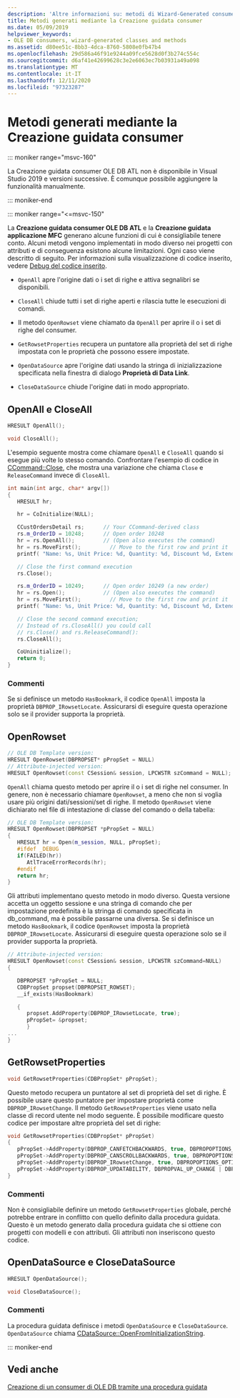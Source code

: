 ```yaml
---
description: 'Altre informazioni su: metodi di Wizard-Generated consumer'
title: Metodi generati mediante la Creazione guidata consumer
ms.date: 05/09/2019
helpviewer_keywords:
- OLE DB consumers, wizard-generated classes and methods
ms.assetid: d80ee51c-8bb3-4dca-8760-5808e0fb47b4
ms.openlocfilehash: 29d586a46f91e9244a09fce5628d0f3b274c554c
ms.sourcegitcommit: d6af41e42699628c3e2e6063ec7b03931a49a098
ms.translationtype: MT
ms.contentlocale: it-IT
ms.lasthandoff: 12/11/2020
ms.locfileid: "97323287"
---
```

# <a name="consumer-wizard-generated-methods"></a>Metodi generati mediante la Creazione guidata consumer

::: moniker range="msvc-160"

La Creazione guidata consumer OLE DB ATL non è disponibile in Visual Studio 2019 e versioni successive. È comunque possibile aggiungere la funzionalità manualmente.

::: moniker-end

::: moniker range="<=msvc-150"

La **Creazione guidata consumer OLE DB ATL** e la **Creazione guidata applicazione MFC** generano alcune funzioni di cui è consigliabile tenere conto. Alcuni metodi vengono implementati in modo diverso nei progetti con attributi e di conseguenza esistono alcune limitazioni. Ogni caso viene descritto di seguito. Per informazioni sulla visualizzazione di codice inserito, vedere [Debug del codice inserito](/visualstudio/debugger/how-to-debug-injected-code).

- `OpenAll` apre l'origine dati o i set di righe e attiva segnalibri se disponibili.

- `CloseAll` chiude tutti i set di righe aperti e rilascia tutte le esecuzioni di comandi.

- Il metodo `OpenRowset` viene chiamato da `OpenAll` per aprire il o i set di righe del consumer.

- `GetRowsetProperties` recupera un puntatore alla proprietà del set di righe impostata con le proprietà che possono essere impostate.

- `OpenDataSource` apre l'origine dati usando la stringa di inizializzazione specificata nella finestra di dialogo **Proprietà di Data Link**.

- `CloseDataSource` chiude l'origine dati in modo appropriato.

## <a name="openall-and-closeall"></a>OpenAll e CloseAll

```cpp
HRESULT OpenAll();

void CloseAll();
```

L'esempio seguente mostra come chiamare `OpenAll` e `CloseAll` quando si esegue più volte lo stesso comando. Confrontare l'esempio di codice in [CCommand::Close](./ccommand-class.md#close), che mostra una variazione che chiama `Close` e `ReleaseCommand` invece di `CloseAll`.

```cpp
int main(int argc, char* argv[])
{
   HRESULT hr;

   hr = CoInitialize(NULL);

   CCustOrdersDetail rs;      // Your CCommand-derived class
   rs.m_OrderID = 10248;      // Open order 10248
   hr = rs.OpenAll();         // (Open also executes the command)
   hr = rs.MoveFirst();         // Move to the first row and print it
   printf( "Name: %s, Unit Price: %d, Quantity: %d, Discount %d, Extended Price %d\n", rs.m_ProductName, rs.m_UnitPrice.int64, rs.m_Quantity, rs.m_Discount, rs.m_ExtendedPrice.int64 );

   // Close the first command execution
   rs.Close();

   rs.m_OrderID = 10249;      // Open order 10249 (a new order)
   hr = rs.Open();            // (Open also executes the command)
   hr = rs.MoveFirst();         // Move to the first row and print it
   printf( "Name: %s, Unit Price: %d, Quantity: %d, Discount %d, Extended Price %d\n", rs.m_ProductName, rs.m_UnitPrice.int64, rs.m_Quantity, rs.m_Discount, rs.m_ExtendedPrice.int64 );

   // Close the second command execution;
   // Instead of rs.CloseAll() you could call
   // rs.Close() and rs.ReleaseCommand():
   rs.CloseAll();

   CoUninitialize();
   return 0;
}
```

### <a name="remarks"></a>Commenti

Se si definisce un metodo `HasBookmark`, il codice `OpenAll` imposta la proprietà `DBPROP_IRowsetLocate`. Assicurarsi di eseguire questa operazione solo se il provider supporta la proprietà.

## <a name="openrowset"></a>OpenRowset

```cpp
// OLE DB Template version:
HRESULT OpenRowset(DBPROPSET* pPropSet = NULL)
// Attribute-injected version:
HRESULT OpenRowset(const CSession& session, LPCWSTR szCommand = NULL);
```

`OpenAll` chiama questo metodo per aprire il o i set di righe nel consumer. In genere, non è necessario chiamare `OpenRowset`, a meno che non si voglia usare più origini dati/sessioni/set di righe. Il metodo `OpenRowset` viene dichiarato nel file di intestazione di classe del comando o della tabella:

```cpp
// OLE DB Template version:
HRESULT OpenRowset(DBPROPSET *pPropSet = NULL)
{
   HRESULT hr = Open(m_session, NULL, pPropSet);
   #ifdef _DEBUG
   if(FAILED(hr))
      AtlTraceErrorRecords(hr);
   #endif
   return hr;
}
```

Gli attributi implementano questo metodo in modo diverso. Questa versione accetta un oggetto sessione e una stringa di comando che per impostazione predefinita è la stringa di comando specificata in db_command, ma è possibile passarne una diversa. Se si definisce un metodo `HasBookmark`, il codice `OpenRowset` imposta la proprietà `DBPROP_IRowsetLocate`. Assicurarsi di eseguire questa operazione solo se il provider supporta la proprietà.

```cpp
// Attribute-injected version:
HRESULT OpenRowset(const CSession& session, LPCWSTR szCommand=NULL)
{

   DBPROPSET *pPropSet = NULL;
   CDBPropSet propset(DBPROPSET_ROWSET);
   __if_exists(HasBookmark)

   {
      propset.AddProperty(DBPROP_IRowsetLocate, true);
      pPropSet= &propset;
      }
...
}
```

## <a name="getrowsetproperties"></a>GetRowsetProperties

```cpp
void GetRowsetProperties(CDBPropSet* pPropSet);
```

Questo metodo recupera un puntatore al set di proprietà del set di righe. È possibile usare questo puntatore per impostare proprietà come `DBPROP_IRowsetChange`. Il metodo `GetRowsetProperties` viene usato nella classe di record utente nel modo seguente. È possibile modificare questo codice per impostare altre proprietà del set di righe:

```cpp
void GetRowsetProperties(CDBPropSet* pPropSet)
{
   pPropSet->AddProperty(DBPROP_CANFETCHBACKWARDS, true, DBPROPOPTIONS_OPTIONAL);
   pPropSet->AddProperty(DBPROP_CANSCROLLBACKWARDS, true, DBPROPOPTIONS_OPTIONAL);
   pPropSet->AddProperty(DBPROP_IRowsetChange, true, DBPROPOPTIONS_OPTIONAL);
   pPropSet->AddProperty(DBPROP_UPDATABILITY, DBPROPVAL_UP_CHANGE | DBPROPVAL_UP_INSERT | DBPROPVAL_UP_DELETE);
}
```

### <a name="remarks"></a>Commenti

Non è consigliabile definire un metodo `GetRowsetProperties` globale, perché potrebbe entrare in conflitto con quello definito dalla procedura guidata. Questo è un metodo generato dalla procedura guidata che si ottiene con progetti con modelli e con attributi. Gli attributi non inseriscono questo codice.

## <a name="opendatasource-and-closedatasource"></a>OpenDataSource e CloseDataSource

```cpp
HRESULT OpenDataSource();

void CloseDataSource();
```

### <a name="remarks"></a>Commenti

La procedura guidata definisce i metodi `OpenDataSource` e `CloseDataSource`. `OpenDataSource` chiama [CDataSource::OpenFromInitializationString](./cdatasource-class.md#openfrominitializationstring).

::: moniker-end

## <a name="see-also"></a>Vedi anche

[Creazione di un consumer di OLE DB tramite una procedura guidata](../../data/oledb/creating-an-ole-db-consumer-using-a-wizard.md)
